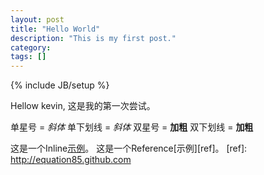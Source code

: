```yaml
---
layout: post
title: "Hello World"
description: "This is my first post."
category: 
tags: []
---
```

{% include JB/setup %}


Hellow kevin, 这是我的第一次尝试。

单星号 = *斜体*
单下划线 = _斜体_
双星号 = **加粗**
双下划线 = __加粗__

这是一个Inline[示例](http://equation85.github.com "可选的title")。
这是一个Reference[示例][ref]。
[ref]: http://equation85.github.com
